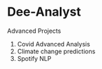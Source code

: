 # Dee-Analyst
Advanced Projects
1. Covid Advanced Analysis
2. Climate change predictions
3. Spotify NLP
